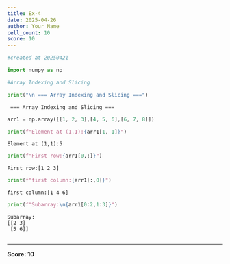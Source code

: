 ```yaml
---
title: Ex-4
date: 2025-04-26
author: Your Name
cell_count: 10
score: 10
---
```


```python
#created at 20250421
```


```python
import numpy as np
```


```python
#Array Indexing and Slicing
```


```python
print("\n === Array Indexing and Slicing ===")
```

    
     === Array Indexing and Slicing ===



```python
arr1 = np.array([[1, 2, 3],[4, 5, 6],[6, 7, 8]])
```


```python
print(f"Element at (1,1):{arr1[1, 1]}")
```

    Element at (1,1):5



```python
print(f"First row:{arr1[0,:]}")
```

    First row:[1 2 3]



```python
print(f"first column:{arr1[:,0]}")
```

    first column:[1 4 6]



```python
print(f"Subarray:\n{arr1[0:2,1:3]}")
```

    Subarray:
    [[2 3]
     [5 6]]



```python

```


---
**Score: 10**